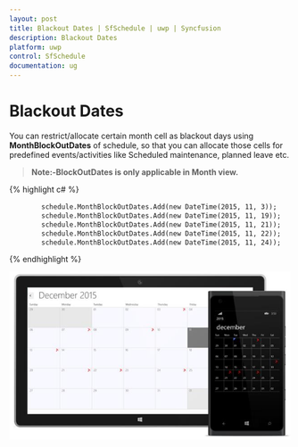 ```yaml
---
layout: post
title: Blackout Dates | SfSchedule | uwp | Syncfusion
description: Blackout Dates
platform: uwp
control: SfSchedule
documentation: ug
---
```


# Blackout Dates

You can restrict/allocate certain month cell as blackout days using **MonthBlockOutDates** of schedule, so that you can allocate those cells for predefined events/activities like Scheduled maintenance, planned leave etc.

>**Note:-BlockOutDates is only applicable in Month view.**

{% highlight c# %}

            schedule.MonthBlockOutDates.Add(new DateTime(2015, 11, 3));
            schedule.MonthBlockOutDates.Add(new DateTime(2015, 11, 19));
            schedule.MonthBlockOutDates.Add(new DateTime(2015, 11, 21));
            schedule.MonthBlockOutDates.Add(new DateTime(2015, 11, 22));
            schedule.MonthBlockOutDates.Add(new DateTime(2015, 11, 24));

{% endhighlight %}

![](Blackout-dates_images/Blackout-dates_img1.jpeg)

